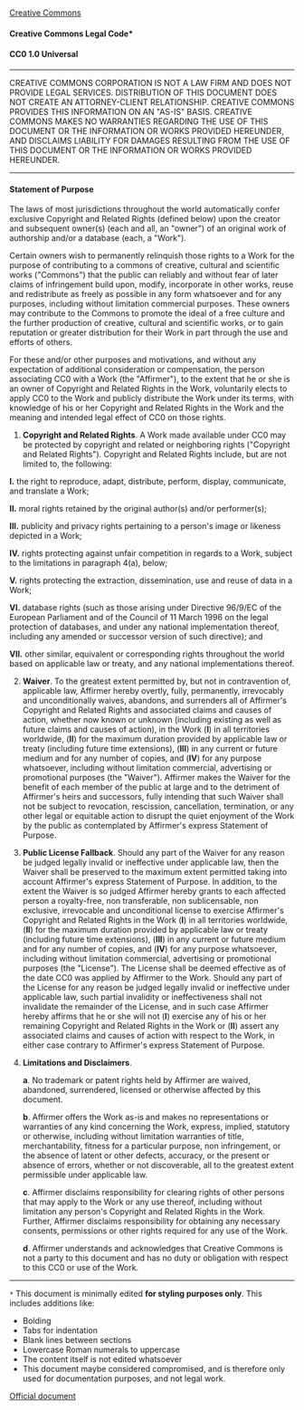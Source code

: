 #

[Creative Commons](https://creativecommons.org/)

#### Creative Commons Legal Code*
#### CC0 1.0 Universal

---

CREATIVE COMMONS CORPORATION IS NOT A LAW FIRM AND DOES NOT PROVIDE LEGAL SERVICES. DISTRIBUTION OF THIS DOCUMENT DOES NOT CREATE AN ATTORNEY-CLIENT RELATIONSHIP. CREATIVE COMMONS PROVIDES THIS INFORMATION ON AN "AS-IS" BASIS. CREATIVE COMMONS MAKES NO WARRANTIES REGARDING THE USE OF THIS DOCUMENT OR THE INFORMATION OR WORKS PROVIDED HEREUNDER, AND DISCLAIMS LIABILITY FOR DAMAGES RESULTING FROM THE USE OF THIS DOCUMENT OR THE INFORMATION OR WORKS PROVIDED HEREUNDER.

---

#### Statement of Purpose

The laws of most jurisdictions throughout the world automatically confer exclusive Copyright and Related Rights (defined below) upon the creator and subsequent owner(s) (each and all, an "owner") of an original work of authorship and/or a database (each, a "Work").

Certain owners wish to permanently relinquish those rights to a Work for
the purpose of contributing to a commons of creative, cultural and
scientific works ("Commons") that the public can reliably and without fear
of later claims of infringement build upon, modify, incorporate in other
works, reuse and redistribute as freely as possible in any form whatsoever
and for any purposes, including without limitation commercial purposes.
These owners may contribute to the Commons to promote the ideal of a free
culture and the further production of creative, cultural and scientific
works, or to gain reputation or greater distribution for their Work in
part through the use and efforts of others.

For these and/or other purposes and motivations, and without any
expectation of additional consideration or compensation, the person
associating CC0 with a Work (the "Affirmer"), to the extent that he or she
is an owner of Copyright and Related Rights in the Work, voluntarily
elects to apply CC0 to the Work and publicly distribute the Work under its
terms, with knowledge of his or her Copyright and Related Rights in the
Work and the meaning and intended legal effect of CC0 on those rights.

1. **Copyright and Related Rights**. A Work made available under CC0 may be
protected by copyright and related or neighboring rights ("Copyright and
Related Rights"). Copyright and Related Rights include, but are not limited to, the 
following:

**I.** the right to reproduce, adapt, distribute, perform, display, communicate, and 
translate a Work;

**II.** moral rights retained by the original author(s) and/or performer(s);

**III.** publicity and privacy rights pertaining to a person's image or likeness depicted 
in a Work;

**IV.** rights protecting against unfair competition in regards to a Work, subject to the 
limitations in paragraph 4(a), below;

**V.** rights protecting the extraction, dissemination, use and reuse of data in a Work;

**VI.** database rights (such as those arising under Directive 96/9/EC of the European 
Parliament and of the Council of 11 March 1996 on the legal protection of databases, 
and under any national implementation thereof, including any amended or successor
version of such directive); and

**VII.** other similar, equivalent or corresponding rights throughout the world based 
on applicable law or treaty, and any national implementations thereof.

2. **Waiver**. To the greatest extent permitted by, but not in contravention
of, applicable law, Affirmer hereby overtly, fully, permanently,
irrevocably and unconditionally waives, abandons, and surrenders all of
Affirmer's Copyright and Related Rights and associated claims and causes
of action, whether now known or unknown (including existing as well as
future claims and causes of action), in the Work (**I**) in all territories
worldwide, (**II**) for the maximum duration provided by applicable law or
treaty (including future time extensions), (**III**) in any current or future
medium and for any number of copies, and (**IV**) for any purpose whatsoever,
including without limitation commercial, advertising or promotional
purposes (the "Waiver"). Affirmer makes the Waiver for the benefit of each
member of the public at large and to the detriment of Affirmer's heirs and
successors, fully intending that such Waiver shall not be subject to
revocation, rescission, cancellation, termination, or any other legal or
equitable action to disrupt the quiet enjoyment of the Work by the public
as contemplated by Affirmer's express Statement of Purpose.

3. **Public License Fallback**. Should any part of the Waiver for any reason
be judged legally invalid or ineffective under applicable law, then the
Waiver shall be preserved to the maximum extent permitted taking into
account Affirmer's express Statement of Purpose. In addition, to the
extent the Waiver is so judged Affirmer hereby grants to each affected
person a royalty-free, non transferable, non sublicensable, non exclusive,
irrevocable and unconditional license to exercise Affirmer's Copyright and
Related Rights in the Work (**I**) in all territories worldwide, (**II**) for the
maximum duration provided by applicable law or treaty (including future
time extensions), (**III**) in any current or future medium and for any number
of copies, and (**IV**) for any purpose whatsoever, including without
limitation commercial, advertising or promotional purposes (the
"License"). The License shall be deemed effective as of the date CC0 was
applied by Affirmer to the Work. Should any part of the License for any
reason be judged legally invalid or ineffective under applicable law, such
partial invalidity or ineffectiveness shall not invalidate the remainder
of the License, and in such case Affirmer hereby affirms that he or she
will not (**I**) exercise any of his or her remaining Copyright and Related
Rights in the Work or (**II**) assert any associated claims and causes of
action with respect to the Work, in either case contrary to Affirmer's
express Statement of Purpose.

4. **Limitations and Disclaimers**.

	 **a**. No trademark or patent rights held by Affirmer are waived, abandoned,
	    surrendered, licensed or otherwise affected by this document.

	 **b**. Affirmer offers the Work as-is and makes no representations or
	    warranties of any kind concerning the Work, express, implied,
	    statutory or otherwise, including without limitation warranties of
	    title, merchantability, fitness for a particular purpose, non
	    infringement, or the absence of latent or other defects, accuracy, or
	    the present or absence of errors, whether or not discoverable, all to
	    the greatest extent permissible under applicable law.

	 **c**. Affirmer disclaims responsibility for clearing rights of other persons
	    that may apply to the Work or any use thereof, including without
	    limitation any person's Copyright and Related Rights in the Work.
	    Further, Affirmer disclaims responsibility for obtaining any necessary
	    consents, permissions or other rights required for any use of the
	    Work.

	 **d**. Affirmer understands and acknowledges that Creative Commons is not a
	    party to this document and has no duty or obligation with respect to
	    this CC0 or use of the Work.

---

`*` This document is minimally edited **for styling purposes only**. This includes 
additions like:
- Bolding
- Tabs for indentation
- Blank lines between sections
- Lowercase Roman numerals to uppercase
- The content itself is not edited whatsoever
- This document maybe considered compromised, and is therefore only used for documentation purposes, and not legal work.

[Official document](https://creativecommons.org/publicdomain/zero/1.0/legalcode)

